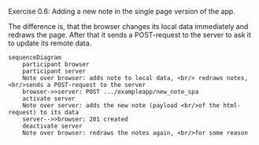 Exercise 0.6: Adding a new note in the single page version of the app.

The difference is, that the browser changes its local data immediately and redraws the page.
After that it sends a POST-request to the server to ask it to update its remote data.

```mermaid
sequenceDiagram
    participant browser
    participant server
    Note over browser: adds note to local data, <br/> redraws notes, <br/>sends a POST-request to the server
    browser->>server: POST .../exampleapp/new_note_spa
    activate server 
    Note over server: adds the new note (payload <br/>of the html-request) to its data
    server-->>browser: 201 created
    deactivate server
    Note over browser: redraws the notes again, <br/>for some reason
```